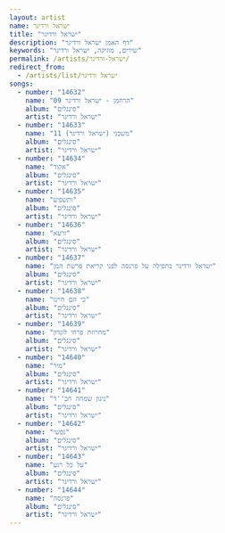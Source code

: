 ```yaml
---
layout: artist
name: ישראל ורדיגר
title: "ישראל ורדיגר"
description: "דף האמן ישראל ורדיגר"
keywords: "שירים, מוזיקה, ישראל ורדיגר"
permalink: /artists/ישראל-ורדיגר/
redirect_from:
  - /artists/list/ישראל ורדיגר
songs:
  - number: "14632"
    name: "09 הרחמן - ישראל ורדיגר"
    album: "סינגלים"
    artist: "ישראל ורדיגר"
  - number: "14633"
    name: "11 משכני (ישראל ורדיגר)"
    album: "סינגלים"
    artist: "ישראל ורדיגר"
  - number: "14634"
    name: "אקוד"
    album: "סינגלים"
    artist: "ישראל ורדיגר"
  - number: "14635"
    name: "ותשפיע"
    album: "סינגלים"
    artist: "ישראל ורדיגר"
  - number: "14636"
    name: "זרעא"
    album: "סינגלים"
    artist: "ישראל ורדיגר"
  - number: "14637"
    name: "ישראל ורדיגר בתפילה על פרנסה לפני קריאת פרשת המן"
    album: "סינגלים"
    artist: "ישראל ורדיגר"
  - number: "14638"
    name: "כי הם חיינו"
    album: "סינגלים"
    artist: "ישראל ורדיגר"
  - number: "14639"
    name: "מחרוזת פרחי לונדון"
    album: "סינגלים"
    artist: "ישראל ורדיגר"
  - number: "14640"
    name: "מיר"
    album: "סינגלים"
    artist: "ישראל ורדיגר"
  - number: "14641"
    name: "ניגון שמחה חב''ד"
    album: "סינגלים"
    artist: "ישראל ורדיגר"
  - number: "14642"
    name: "נפשי"
    album: "סינגלים"
    artist: "ישראל ורדיגר"
  - number: "14643"
    name: "על כל רגע"
    album: "סינגלים"
    artist: "ישראל ורדיגר"
  - number: "14644"
    name: "פרנסה"
    album: "סינגלים"
    artist: "ישראל ורדיגר"
---
```

